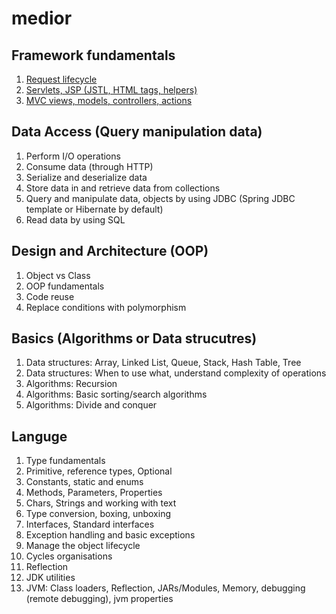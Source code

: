 # medior

## Framework fundamentals

1. [Request lifecycle](./1_1.md) 
1. [Servlets, JSP (JSTL, HTML tags, helpers)](./1_2.md)
1. [MVC views, models, controllers, actions](./1_3.md)

## Data Access (Query manipulation data)

1. Perform I/O operations
2. Consume data (through HTTP)
3. Serialize and deserialize data
4. Store data in and retrieve data from collections
5. Query and manipulate data, objects by using JDBC (Spring JDBC template or Hibernate by default)
6. Read data by using SQL

## Design and Architecture (OOP)

1. Object vs Class
2. OOP fundamentals
3. Code reuse
4. Replace conditions with polymorphism

## Basics (Algorithms or Data strucutres)

1. Data structures: Array, Linked List, Queue, Stack, Hash Table, Tree
2. Data structures: When to use what, understand complexity of operations
3. Algorithms: Recursion
4. Algorithms: Basic sorting/search algorithms  
5. Algorithms: Divide and conquer

## Languge

1. Type fundamentals
2. Primitive, reference types, Optional
3. Constants, static and enums
4. Methods, Parameters, Properties
5. Chars, Strings and working with text
6. Type conversion, boxing, unboxing
7. Interfaces, Standard interfaces
8. Exception handling and basic exceptions
9. Manage the object lifecycle
10. Cycles organisations
11. Reflection
12. JDK utilities
13. JVM: Class loaders, Reflection, JARs/Modules, Memory, debugging (remote debugging), jvm properties
